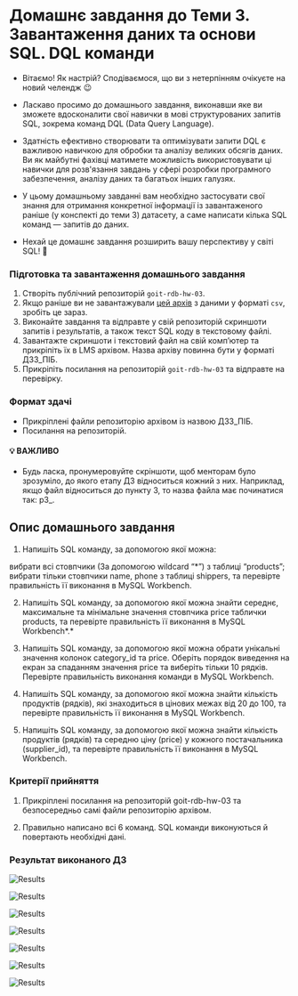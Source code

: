 # Домашнє завдання до Теми 3. Завантаження даних та основи SQL. DQL команди

- Вітаємо! Як настрiй? Сподiваємося, що ви з нетерпiнням очікуєте на новий челендж 😉

- Ласкаво просимо до домашнього завдання, виконавши яке ви зможете вдосконалити свої навички в мові структурованих запитів SQL, зокрема команд DQL (Data Query Language).

- Здатність ефективно створювати та оптимізувати запити DQL є важливою навичкою для обробки та аналізу великих обсягів даних. Ви як майбутні фахівці матимете можливість використовувати ці навички для розв'язання завдань у сфері розробки програмного забезпечення, аналізу даних та багатьох інших галузях.

- У цьому домашньому завданні вам необхідно застосувати свої знання для отримання конкретної інформації із завантаженого раніше (у конспекті до теми 3) датасету, а саме написати кілька SQL команд — запитів до даних.

- Нехай це домашнє завдання розширить вашу перспективу у світі SQL! 🧠

### Підготовка та завантаження домашнього завдання

1. Створіть публічний репозиторій `goit-rdb-hw-03`.
2. Якщо раніше ви не завантажували [цей архів](https://drive.google.com/file/d/1B45tkzH3lIrf2CmQIB2VB0AJRB9Ly7c2/view "Натисни щоб скачати") з даними у форматі `csv`, зробіть це зараз.
3. Виконайте завдання та відправте у свій репозиторій скриншоти запитів і результатів, а також текст SQL коду в текстовому файлі.
4. Завантажте скриншоти і текстовий файл на свій комп’ютер та прикріпіть їх в LMS архівом. Назва архіву повинна бути у форматі ДЗ3_ПІБ.
5. Прикріпіть посилання на репозиторій `goit-rdb-hw-03` та відправте на перевірку.

### Формат здачі

- Прикріплені файли репозиторію архівом із назвою ДЗ3_ПІБ.
- Посилання на репозиторій.

#### 💡 ВАЖЛИВО

- Будь ласка, пронумеровуйте скріншоти, щоб менторам було зрозуміло, до якого етапу ДЗ відноситься кожний з них. Наприклад, якщо файл відноситься до пункту 3, то назва файла має починатися так: p3\_.

## Опис домашнього завдання

1. Напишіть SQL команду, за допомогою якої можна:

вибрати всі стовпчики (За допомогою wildcard “\*”) з таблиці “products”;
вибрати тільки стовпчики name, phone з таблиці shippers,
та перевірте правильність її виконання в MySQL Workbench.

2. Напишіть SQL команду, за допомогою якої можна знайти середнє, максимальне та мінімальне значення стовпчика price таблички products, та перевірте правильність її виконання в MySQL Workbench*.*

3. Напишіть SQL команду, за допомогою якої можна обрати унікальні значення колонок category_id та price. Оберіть порядок виведення на екран за спаданням значення price та виберіть тільки 10 рядків. Перевірте правильність виконання команди в MySQL Workbench.

4. Напишіть SQL команду, за допомогою якої можна знайти кількість продуктів (рядків), які знаходиться в цінових межах від 20 до 100, та перевірте правильність її виконання в MySQL Workbench.

5. Напишіть SQL команду, за допомогою якої можна знайти кількість продуктів (рядків) та середню ціну (price) у кожного постачальника (supplier_id), та перевірте правильність її виконання в MySQL Workbench.

### Критерії прийняття

1. Прикріплені посилання на репозиторій goit-rdb-hw-03 та безпосередньо самі файли репозиторію архівом.

2. Правильно написано всі 6 команд. SQL команди виконуються й повертають необхідні дані.

### Результат виконаного ДЗ

![Results](./assets/01-SQL-requests.png)

![Results](./assets/02-SQL-requests.png)

![Results](./assets/03-SQL-requests.png)

![Results](./assets/04-SQL-requests.png)

![Results](./assets/05-SQL-requests.png)

![Results](./assets/06-SQL-requests.png)

![Results](./assets/all-SQL-requests.png)
